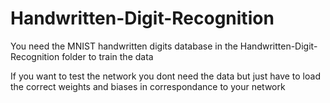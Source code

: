 # Handwritten-Digit-Recognition
You need the MNIST handwritten digits database in the Handwritten-Digit-Recognition folder to train the data

If you want to test the network you dont need the data but just have to load the correct weights and biases in correspondance to your network

